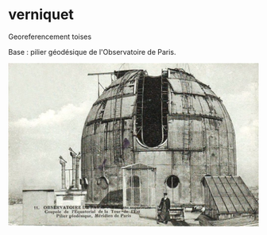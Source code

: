 # verniquet
Georeferencement toises

Base : pilier géodésique de l'Observatoire de Paris.



![Screenshot](img/Observatoire.jpg)
